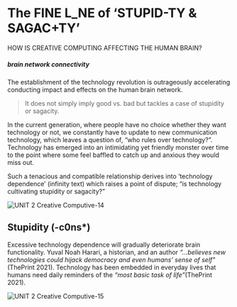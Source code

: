 # **The FINE L_NE of ‘STUPID-TY & SAGAC+TY’**
HOW IS CREATIVE COMPUTING AFFECTING THE HUMAN BRAIN?
##### _*brain network connectivity*_
The establishment of the technology revolution is outrageously 
accelerating conducting impact and effects on the human brain network.
>It does not simply imply good vs. bad but tackles a case of 
stupidity or sagacity. 

In the current generation, where people have no choice whether they want 
technology or not, we constantly have to update to new communication 
technology, which leaves a question of, “who rules over technology?”. 
Technology has emerged into an intimidating yet friendly monster over 
time to the point where some feel baffled to catch up and anxious they 
would miss out.

Such a tenacious and compatible relationship derives into ‘technology 
dependence’ (infinity text) which raises a point of dispute; “is technology 
cultivating stupidity or sagacity?”

![UNIT 2 Creative Computive-14](https://user-images.githubusercontent.com/93260168/139437505-f32d5f33-0d5a-4227-a47c-4b9ac78e04a4.jpg)
## Stupidity (-c0ns*)
Excessive technology dependence will gradually deteriorate brain 
functionality. Yuval Noah Harari, a historian, and an author _“...believes 
new technologies could hijack democracy and even humans’ sense of self"_ 
(ThePrint 2021). Technology has been embedded in everyday lives that humans 
need daily reminders of the _“most basic task of life”_(ThePrint 2021).

![UNIT 2 Creative Computive-15](https://user-images.githubusercontent.com/93260168/139437841-ea4d6ad6-1f29-46b2-9b89-19cb3eb7723a.jpg)

##
